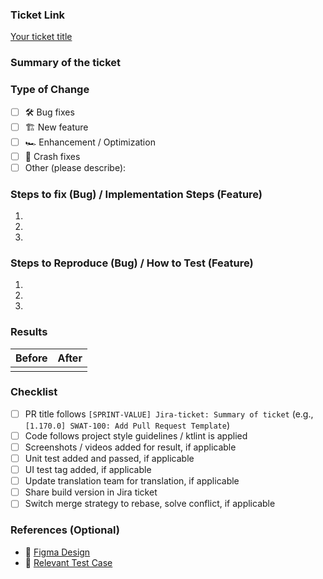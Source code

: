 ### Ticket Link 
[Your ticket title](#your-link)

### Summary of the ticket
<!-- Summarize the bug encountered / feature concisely -->


### Type of Change
<!-- Mark the relevant option with an [x] -->
- [ ] 🛠️ Bug fixes
- [ ] 🏗️ New feature
- [ ] 🏎️ Enhancement / Optimization
- [ ] 🔧 Crash fixes
- [ ] Other (please describe):

### Steps to fix (Bug) / Implementation Steps (Feature)
<!-- Show the steps taken to fix / implement the bug / feature, if possible -->
1. 
2. 
3. 

### Steps to Reproduce (Bug) / How to Test (Feature)
<!-- Show steps to reproduce the bug or -->
<!-- Show steps to test the feature - Provide account (if user specific) -->
1. 
2. 
3. 

### Results
<!-- If applicable, add screenshots or videos to demonstrate the changes -->
| Before | After |
|--------|--------|
|  |  |

### Checklist
<!-- Mark items that apply to this PR -->
- [ ] PR title follows `[SPRINT-VALUE] Jira-ticket: Summary of ticket` (e.g., `[1.170.0] SWAT-100: Add Pull Request Template`)
- [ ] Code follows project style guidelines / ktlint is applied
- [ ] Screenshots / videos added for result, if applicable
- [ ] Unit test added and passed, if applicable
- [ ] UI test tag added, if applicable
- [ ] Update translation team for translation, if applicable
- [ ] Share build version in Jira ticket
- [ ] Switch merge strategy to rebase, solve conflict, if applicable

### References (Optional)
<!-- Any relevant links? (JIRA tickets, Figma designs, documentation, etc.) -->
- 🎨 [Figma Design](#your-link-here)
- 📖 [Relevant Test Case](#your-link-here)
